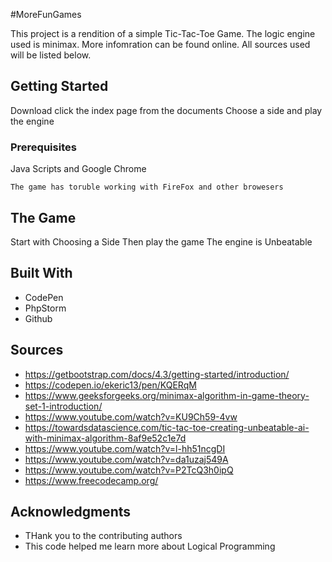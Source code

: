 #MoreFunGames

This project is a rendition of a simple Tic-Tac-Toe Game. The logic engine used is minimax. More infomration can be found online. All sources used will be listed below.

## Getting Started

Download
click the index page from the documents
Choose a side and play the engine

### Prerequisites

Java Scripts and Google Chrome

```
The game has toruble working with FireFox and other browesers
```

## The Game

Start with Choosing a Side
Then play the game
The engine is Unbeatable

## Built With

* CodePen
* PhpStorm
* Github

## Sources
* https://getbootstrap.com/docs/4.3/getting-started/introduction/
* https://codepen.io/ekeric13/pen/KQERqM
* https://www.geeksforgeeks.org/minimax-algorithm-in-game-theory-set-1-introduction/
* https://www.youtube.com/watch?v=KU9Ch59-4vw 
* https://towardsdatascience.com/tic-tac-toe-creating-unbeatable-ai-with-minimax-algorithm-8af9e52c1e7d
* https://www.youtube.com/watch?v=l-hh51ncgDI
* https://www.youtube.com/watch?v=da1uzaj549A 
* https://www.youtube.com/watch?v=P2TcQ3h0ipQ
* https://www.freecodecamp.org/


## Acknowledgments

* THank you to the contributing authors
* This code helped me learn more about Logical Programming

